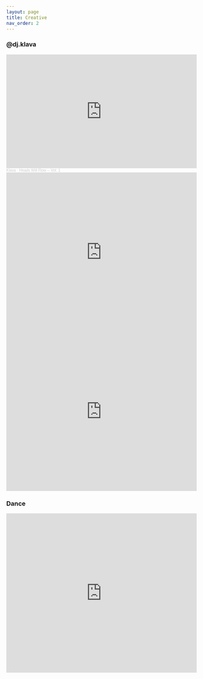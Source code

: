 ```yaml
---
layout: page
title: Creative
nav_order: 2
---
```


### @dj.klava
<a href="https://soundcloud.com/djklava" style="color: inherit;" target="_blank"><i class="fa fa-soundcloud"></i></a>
<a href="https://www.youtube.com/@djklava" style="color: inherit;" target="_blank"><i class="fa fa-youtube"></i></a>

<iframe width="100%" height="300" scrolling="no" frameborder="no" allow="autoplay" src="https://w.soundcloud.com/player/?url=https%3A//api.soundcloud.com/tracks/1910706956&color=%23ff5500&auto_play=false&hide_related=false&show_comments=true&show_user=true&show_reposts=false&show_teaser=true&visual=true"></iframe><div style="font-size: 10px; color: #cccccc;line-break: anywhere;word-break: normal;overflow: hidden;white-space: nowrap;text-overflow: ellipsis; font-family: Interstate,Lucida Grande,Lucida Sans Unicode,Lucida Sans,Garuda,Verdana,Tahoma,sans-serif;font-weight: 100;"><a href="https://soundcloud.com/djklava" title="Klava" target="_blank" style="color: #cccccc; text-decoration: none;">Klava</a> · <a href="https://soundcloud.com/djklava/heads-will-flow-vol-1" title="Heads Will Flow -- Vol. 1" target="_blank" style="color: #cccccc; text-decoration: none;">Heads Will Flow -- Vol. 1</a></div>

<iframe width="100%" height="420" src="https://www.youtube.com/embed/-xoOSnzmSW4?si=FEFk8nsnGQHJv-4f" title="YouTube video player" frameborder="0" allow="accelerometer; autoplay; clipboard-write; encrypted-media; gyroscope; picture-in-picture; web-share" referrerpolicy="strict-origin-when-cross-origin" allowfullscreen></iframe>

<iframe width="100%" height="420" src="https://www.youtube.com/embed/UgUaO3gn3PY?si=TSlsK9HrzrmG1Qci" title="YouTube video player" frameborder="0" allow="accelerometer; autoplay; clipboard-write; encrypted-media; gyroscope; picture-in-picture; web-share" referrerpolicy="strict-origin-when-cross-origin" allowfullscreen></iframe>

### Dance
<iframe width="100%" height="420" src="https://www.youtube.com/embed/_Csq2gIS7m8?si=U1e3C17bNjynwZnx" title="YouTube video player" frameborder="0" allow="accelerometer; autoplay; clipboard-write; encrypted-media; gyroscope; picture-in-picture; web-share" referrerpolicy="strict-origin-when-cross-origin" allowfullscreen></iframe>
